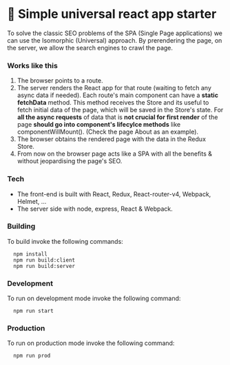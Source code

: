 # 🚀 Simple universal react app starter

To solve the classic SEO problems of the SPA (Single Page applications) we can use the Isomorphic (Universal) approach.
By prerendering the page, on the server, we allow the search engines to crawl the page.

### Works like this
1. The browser points to a route.
2. The server renders the React app for that route (waiting to fetch any async data if needed).
   Each route's main component can have a **static fetchData** method.
   This method receives the Store and its useful to fetch initial data of the page, which will be saved in the Store's state.
   For **all the async requests** of data that is **not crucial for first render** of the page **should go into component's lifecylce methods** like componentWillMount().
   (Check the page About as an example).
3. The browser obtains the rendered page with the data in the Redux Store.
4. From now on the browser page acts like a SPA with all the benefits & without jeopardising the page's SEO.


### Tech
- The front-end is built with React, Redux, React-router-v4, Webpack, Helmet, ...
- The server side with node, express, React & Webpack.

### Building
To build invoke the following commands:

```
  npm install
  npm run build:client
  npm run build:server
```

### Development
To run on development mode invoke the following command:

```
  npm run start
```


### Production
To run on production mode invoke the following command:

```
  npm run prod
```
